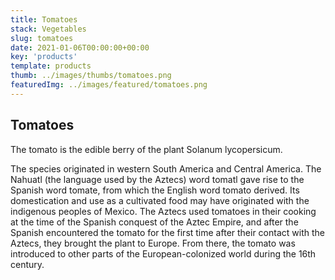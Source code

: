 ```yaml
---
title: Tomatoes
stack: Vegetables
slug: tomatoes
date: 2021-01-06T00:00:00+00:00
key: 'products'
template: products
thumb: ../images/thumbs/tomatoes.png
featuredImg: ../images/featured/tomatoes.png
---
```

## Tomatoes

The tomato is the edible berry of the plant Solanum lycopersicum.

The species originated in western South America and Central America. The Nahuatl (the language used by the Aztecs) word tomatl gave rise to the Spanish word tomate, from which the English word tomato derived. Its domestication and use as a cultivated food may have originated with the indigenous peoples of Mexico. The Aztecs used tomatoes in their cooking at the time of the Spanish conquest of the Aztec Empire, and after the Spanish encountered the tomato for the first time after their contact with the Aztecs, they brought the plant to Europe. From there, the tomato was introduced to other parts of the European-colonized world during the 16th century.